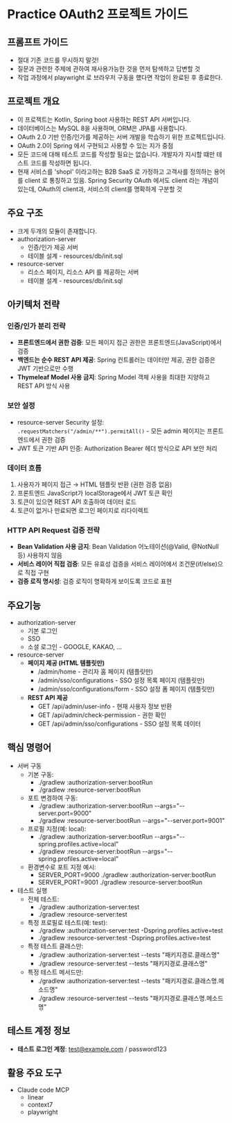 # Practice OAuth2 프로젝트 가이드

## 프롬프트 가이드

- 절대 기존 코드를 무시하지 말것!
- 질문과 관련한 주제에 관하여 재사용가능한 것을 먼저 탐색하고 답변할 것
- 작업 과정에서 playwright 로 브라우저 구동을 헀다면 작업이 완료된 후 종료한다.

## 프로젝트 개요

- 이 프로젝트는 Kotlin, Spring boot 사용하는 REST API 서버입니다.
- 데이터베이스는 MySQL 8을 사용하며, ORM은 JPA를 사용합니다.
- OAuth 2.0 기반 인증/인가를 제공하는 서버 개발을 학습하기 위한 프로젝트입니다.
- OAuth 2.0이 Spring 에서 구현되고 사용할 수 있는 지가 중점
- 모든 코드에 대해 테스트 코드를 작성할 필요는 없습니다. 개발자가 지시할 떄만 테스트 코드를 작성하면 됩니다.
- 현재 서비스를 'shopl' 이라고하는 B2B SaaS 로 가정하고 고객사를 정의하는 용어를 client 로 통칭하고 있음. Spring Security OAuth 에서도 client 라는 개념이 있는데,
  OAuth의 client과, 서비스의 client를 명확하게 구분할 것

## 주요 구조

- 크게 두개의 모듈이 존재합니다.
- authorization-server
    - 인증/인가 제공 서버
    - 테이블 설계 - resources/db/init.sql
- resource-server
    - 리소스 페이지, 리소스 API 를 제공하는 서버
    - 테이블 설계 - resources/db/init.sql

## 아키텍처 전략

### 인증/인가 분리 전략

- **프론트엔드에서 권한 검증**: 모든 페이지 접근 권한은 프론트엔드(JavaScript)에서 검증
- **백엔드는 순수 REST API 제공**: Spring 컨트롤러는 데이터만 제공, 권한 검증은 JWT 기반으로만 수행
- **Thymeleaf Model 사용 금지**: Spring Model 객체 사용을 최대한 지양하고 REST API 방식 사용

### 보안 설정

- resource-server Security 설정: `.requestMatchers("/admin/**").permitAll()` - 모든 admin 페이지는 프론트엔드에서 권한 검증
- JWT 토큰 기반 API 인증: Authorization Bearer 헤더 방식으로 API 보안 처리

### 데이터 흐름

1. 사용자가 페이지 접근 → HTML 템플릿 반환 (권한 검증 없음)
2. 프론트엔드 JavaScript가 localStorage에서 JWT 토큰 확인
3. 토큰이 있으면 REST API 호출하여 데이터 로드
4. 토큰이 없거나 만료되면 로그인 페이지로 리다이렉트

### HTTP API Request 검증 전략

- **Bean Validation 사용 금지**: Bean Validation 어노테이션(@Valid, @NotNull 등) 사용하지 않음
- **서비스 레이어 직접 검증**: 모든 유효성 검증을 서비스 레이어에서 조건문(if/else)으로 직접 구현
- **검증 로직 명시성**: 검증 로직이 명확하게 보이도록 코드로 표현

## 주요기능

- authorization-server
    - 기본 로그인
    - SSO
    - 소셜 로그인 - GOOGLE, KAKAO, ...
- resource-server
    - **페이지 제공 (HTML 템플릿만)**
        - /admin/home - 관리자 홈 페이지 (템플릿만)
        - /admin/sso/configurations - SSO 설정 목록 페이지 (템플릿만)
        - /admin/sso/configurations/form - SSO 설정 폼 페이지 (템플릿만)
    - **REST API 제공**
        - GET /api/admin/user-info - 현재 사용자 정보 반환
        - GET /api/admin/check-permission - 권한 확인
        - GET /api/admin/sso/configurations - SSO 설정 목록 데이터

## 핵심 명령어

- 서버 구동
    - 기본 구동:
        - ./gradlew :authorization-server:bootRun
        - ./gradlew :resource-server:bootRun
    - 포트 변경하여 구동:
        - ./gradlew :authorization-server:bootRun --args="--server.port=9000"
        - ./gradlew :resource-server:bootRun --args="--server.port=9001"
    - 프로필 지정(예: local):
        - ./gradlew :authorization-server:bootRun --args="--spring.profiles.active=local"
        - ./gradlew :resource-server:bootRun --args="--spring.profiles.active=local"
    - 환경변수로 포트 지정 예시:
        - SERVER_PORT=9000 ./gradlew :authorization-server:bootRun
        - SERVER_PORT=9001 ./gradlew :resource-server:bootRun
- 테스트 실행
    - 전체 테스트:
        - ./gradlew :authorization-server:test
        - ./gradlew :resource-server:test
    - 특정 프로필로 테스트(예: test):
        - ./gradlew :authorization-server:test -Dspring.profiles.active=test
        - ./gradlew :resource-server:test -Dspring.profiles.active=test
    - 특정 테스트 클래스만:
        - ./gradlew :authorization-server:test --tests "패키지경로.클래스명"
        - ./gradlew :resource-server:test --tests "패키지경로.클래스명"
    - 특정 테스트 메서드만:
        - ./gradlew :authorization-server:test --tests "패키지경로.클래스명.메소드명"
        - ./gradlew :resource-server:test --tests "패키지경로.클래스명.메소드명"

## 테스트 계정 정보

- **테스트 로그인 계정**: test@example.com / password123

## 활용 주요 도구

- Claude code MCP
    - linear
    - context7
    - playwright
